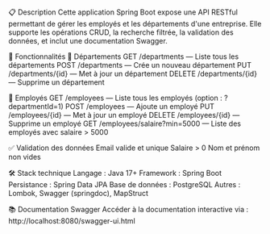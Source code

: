 📋 Description
Cette application Spring Boot expose une API RESTful permettant de gérer les employés et les départements d'une entreprise. Elle supporte les opérations CRUD, la recherche filtrée, la validation des données, et inclut une documentation Swagger.

🚀 Fonctionnalités
🔹 Départements
GET /departments — Liste tous les départements
POST /departments — Crée un nouveau département
PUT /departments/{id} — Met à jour un département
DELETE /departments/{id} — Supprime un département

🔹 Employés
GET /employees — Liste tous les employés (option : ?departmentId=1)
POST /employees — Ajoute un employé
PUT /employees/{id} — Met à jour un employé
DELETE /employees/{id} — Supprime un employé
GET /employees/salaire?min=5000 — Liste des employés avec salaire > 5000

✅ Validation des données
Email valide et unique
Salaire > 0
Nom et prénom non vides

🛠️ Stack technique
Langage : Java 17+
Framework : Spring Boot
Persistance : Spring Data JPA
Base de données : PostgreSQL
Autres : Lombok, Swagger (springdoc), MapStruct

📚 Documentation Swagger
Accéder à la documentation interactive via :
http://localhost:8080/swagger-ui.html
